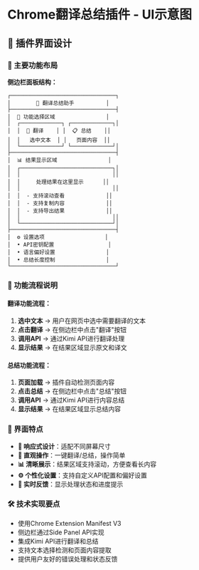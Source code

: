 # Chrome翻译总结插件 - UI示意图

## 📱 插件界面设计

### 🎯 主要功能布局

**侧边栏面板结构：**

```
┌─────────────────────────────────┐
│        🧩 翻译总结助手          │
├─────────────────────────────────┤
│  🎯 功能选择区域                │
│  ┌─────────────┐ ┌─────────────┐│
│  │  🔄 翻译    │ │  📋 总结    ││
│  │   选中文本  │ │   页面内容  ││
│  └─────────────┘ └─────────────┘│
├─────────────────────────────────┤
│  📊 结果显示区域                │
│  ┌─────────────────────────────┐│
│  │                             ││
│  │     处理结果在这里显示      ││
│  │                             ││
│  │  - 支持滚动查看             ││
│  │  - 支持复制内容             ││
│  │  - 支持导出结果             ││
│  │                             ││
│  └─────────────────────────────┘│
├─────────────────────────────────┤
│  ⚙️ 设置选项                   │
│  • API密钥配置                 │
│  • 语言偏好设置                │
│  • 总结长度控制                │
└─────────────────────────────────┘
```

### 🔄 功能流程说明

#### 翻译功能流程：
1. **选中文本** → 用户在网页中选中需要翻译的文本
2. **点击翻译** → 在侧边栏中点击"翻译"按钮
3. **调用API** → 通过Kimi API进行翻译处理
4. **显示结果** → 在结果区域显示原文和译文

#### 总结功能流程：
1. **页面加载** → 插件自动检测页面内容
2. **点击总结** → 在侧边栏中点击"总结"按钮  
3. **调用API** → 通过Kimi API进行内容总结
4. **显示结果** → 在结果区域显示总结内容

### 🎨 界面特点

- **📱 响应式设计**：适配不同屏幕尺寸
- **🎯 直观操作**：一键翻译/总结，操作简单
- **📊 清晰展示**：结果区域支持滚动，方便查看长内容
- **⚙️ 个性化设置**：支持自定义API配置和偏好设置
- **🔄 实时反馈**：显示处理状态和进度提示

### 🛠️ 技术实现要点

- 使用Chrome Extension Manifest V3
- 侧边栏通过Side Panel API实现
- 集成Kimi API进行翻译和总结
- 支持文本选择检测和页面内容提取
- 提供用户友好的错误处理和状态反馈 